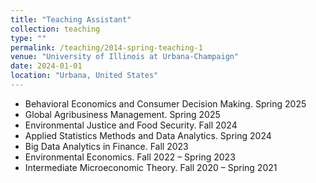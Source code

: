 ```yaml
---
title: "Teaching Assistant"
collection: teaching
type: ""
permalink: /teaching/2014-spring-teaching-1
venue: "University of Illinois at Urbana-Champaign"
date: 2024-01-01
location: "Urbana, United States"
---
```


- Behavioral Economics and Consumer Decision Making. Spring 2025
- Global Agribusiness Management. Spring 2025
- Environmental Justice and Food Security. Fall 2024
- Applied Statistics Methods and Data Analytics. Spring 2024
- Big Data Analytics in Finance. Fall 2023
- Environmental Economics. Fall 2022 – Spring 2023
- Intermediate Microeconomic Theory. Fall 2020 – Spring 2021
